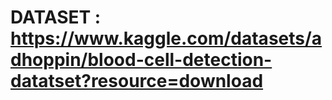 # DATASET : https://www.kaggle.com/datasets/adhoppin/blood-cell-detection-datatset?resource=download
